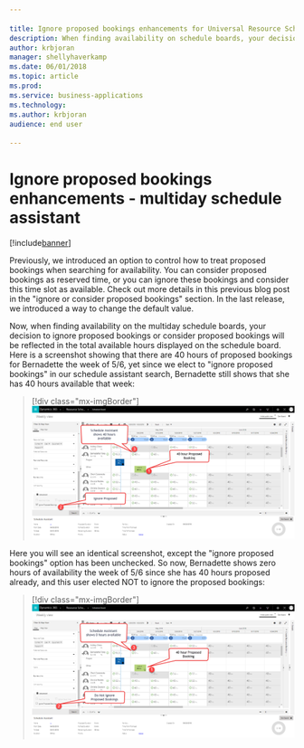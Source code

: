 ```yaml
---

title: Ignore proposed bookings enhancements for Universal Resource Scheduling
description: When finding availability on schedule boards, your decision to ignore proposed bookings or consider proposed bookings will be reflected.
author: krbjoran
manager: shellyhaverkamp
ms.date: 06/01/2018
ms.topic: article
ms.prod: 
ms.service: business-applications
ms.technology: 
ms.author: krbjoran
audience: end user

---
```


# Ignore proposed bookings enhancements - multiday schedule assistant

[!include[banner](../../includes/banner.md)]

Previously, we introduced an option to control how to treat proposed bookings when searching for availability. You can consider proposed bookings as reserved time, or you can ignore these bookings and consider this time slot as available. Check out more details in this previous blog post in the "ignore or consider proposed bookings" section. In the last release, we introduced a way to change the default value.

Now, when finding availability on the multiday schedule boards, your decision to ignore proposed bookings or consider proposed bookings will be reflected in the total available hours displayed on the schedule board. Here is a screenshot showing that there are 40 hours of proposed bookings for Bernadette the week of 5/6, yet since we elect to "ignore proposed bookings" in our schedule assistant search, Bernadette still shows that she has 40 hours available that week:

> [!div class="mx-imgBorder"]
> ![Screenshot of proposed bookings](media/ignore-proposed-bookings-1.png)

Here you will see an identical screenshot, except the "ignore proposed bookings" option has been unchecked. So now, Bernadette shows zero hours of availability the week of 5/6 since she has 40 hours proposed already, and this user elected NOT to ignore the proposed bookings:

> [!div class="mx-imgBorder"]
> ![Screenshot of proposed bookings on the schedule board](media/ignore-proposed-bookings-2.png)
